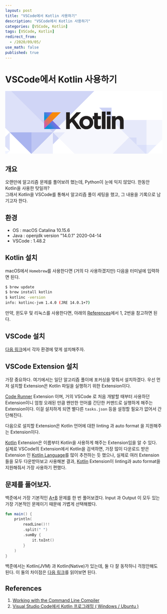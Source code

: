 ```yaml
---
layout: post
title: "VSCode에서 Kotlin 사용하기"
description: "VSCode에서 Kotlin 사용하기"
categories: [VSCode, Kotlin]
tags: [VSCode, Kotlin]
redirect_from:
  - /2020/09/05/
use_math: false
published: true
---
```


# VSCode에서 Kotlin 사용하기

<img src="/assets/images/posts/logos/kotlin_800x320.png">

## 개요

오랜만에 알고리즘 문제를 풀어보려 했는데, Python이 눈에 익지 않았다. 한동안 Kotlin을 사용한 탓일까?
<br>
그래서 Kotlin을 VSCode를 통해서 알고리즘 풀이 세팅을 했고, 그 내용을 기록으로 남기고자 한다.

## 환경

- OS : macOS Catalina 10.15.6
- Java : openjdk version "14.0.1" 2020-04-14
- VSCode : 1.48.2

## Kotlin 설치

macOS에서 `Homebrew`를 사용한다면 (거의 다 사용하겠지만) 다음을 터미널에 입력하면 된다.

```bash
$ brew update
$ brew install kotlin
$ kotlinc -version
info: kotlinc-jvm 1.4.0 (JRE 14.0.1+7)
```

만약, 윈도우 및 리눅스를 사용한다면, 아래의 [References](#references)에서 1, 2번을 참고하면 된다.

## VSCode 설치

[다음 링크](https://code.visualstudio.com/docs/setup/setup-overview)에서 각자 환경에 맞게 설치해주자.

## VSCode Extension 설치

가장 중요하다. 여기에서는 일단 알고리즘 풀이에 포커싱을 맞춰서 설치하겠다. 우선 먼저 설치할 Extension은 Kotlin 파일을 실행하기 위한 Extension이다.

[Code Runner](https://marketplace.visualstudio.com/items?itemName=formulahendry.code-runner) Extension 이며, 거의 VSCode 로 처음 개발할 때부터 사용하던 Extension이니 엄청 오래된 만큼 왠만한 언어를 간단한 커맨드로 실행하게 해주는 Extension이다.
이걸 설치하게 되면 별다른 `tasks.json` 등을 설정할 필요가 없어서 간단해진다.

다음으로 설치할 Extension은 Kotlin 언어에 대한 linting 과 auto format 을 지원해주는 Extension이다.

[Kotlin](https://marketplace.visualstudio.com/items?itemName=fwcd.kotlin) Extension은 이름부터 Kotlin을 사용하게 해주는 Extension임을 알 수 있다. 실제로 VSCode의 Extension에서 Kotlin을 검색하면, 가장 많이 다운로드 받은 Extension 인 [Kotlin Language](https://marketplace.visualstudio.com/items?itemName=mathiasfrohlich.Kotlin)를 많이 추천하는 듯 했으나, 실제로 여러 Extension들을 모두 다운받아보고 사용해본 결과, [Kotlin](https://marketplace.visualstudio.com/items?itemName=fwcd.kotlin) Extension이 linting과 auto format을 지원해줘서 가장 사용하기 편했다.

## 문제를 풀어보자.

백준에서 가장 기본적인 [A+B](https://www.acmicpc.net/problem/1000) 문제를 한 번 풀어보겠다. Input 과 Output 이 모두 있는 가장 기본적인 문제이기 때문에 가볍게 선택해봤다.

```kotlin
fun main() {
    println(
        readLine()!!
        .split(" ")
        .sumBy {
            it.toInt()
        }
    )
}
```

백준에서는 Kotlin(JVM) 과 Kotlin(Native)가 있는데, 둘 다 잘 동작하니 걱정안해도 된다. 이 둘의 차이점은 [다음 링크](https://www.acmicpc.net/help/language)를 읽어보면 된다.

## <a name="references">References</a>

1. [Working with the Command Line Compiler](https://kotlinlang.org/docs/tutorials/command-line.html)
2. [Visual Studio Code에서 Kotlin 프로그래밍 ( Windows / Ubuntu )](https://webnautes.tistory.com/1148)
